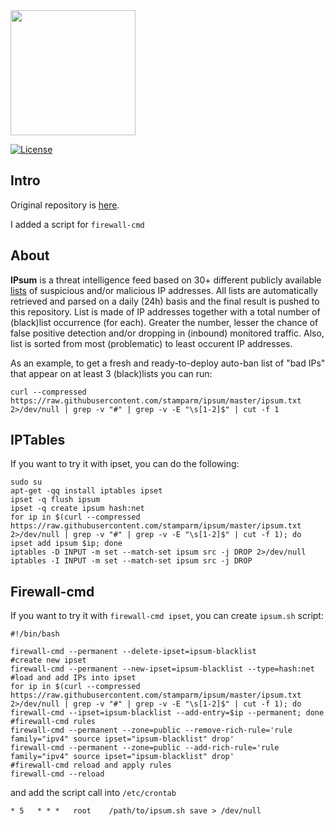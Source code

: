 <img src="https://user-images.githubusercontent.com/64634630/192131628-a5a8a9ab-a973-498f-817d-01844157969d.png" width="200" height="200">

[![License](https://img.shields.io/badge/license-The_Unlicense-red.svg)](https://unlicense.org/)

Intro
----
Original repository is [here](https://github.com/stamparm/ipsum).

I added a script for `firewall-cmd`

About
----

**IPsum** is a threat intelligence feed based on 30+ different publicly available [lists](https://github.com/stamparm/maltrail) of suspicious and/or malicious IP addresses. All lists are automatically retrieved and parsed on a daily (24h) basis and the final result is pushed to this repository. List is made of IP addresses together with a total number of (black)list occurrence (for each). Greater the number, lesser the chance of false positive detection and/or dropping in (inbound) monitored traffic. Also, list is sorted from most (problematic) to least occurent IP addresses.

As an example, to get a fresh and ready-to-deploy auto-ban list of "bad IPs" that appear on at least 3 (black)lists you can run:

```
curl --compressed https://raw.githubusercontent.com/stamparm/ipsum/master/ipsum.txt 2>/dev/null | grep -v "#" | grep -v -E "\s[1-2]$" | cut -f 1
```

IPTables
----
If you want to try it with ipset, you can do the following:
```
sudo su
apt-get -qq install iptables ipset
ipset -q flush ipsum
ipset -q create ipsum hash:net
for ip in $(curl --compressed https://raw.githubusercontent.com/stamparm/ipsum/master/ipsum.txt 2>/dev/null | grep -v "#" | grep -v -E "\s[1-2]$" | cut -f 1); do ipset add ipsum $ip; done
iptables -D INPUT -m set --match-set ipsum src -j DROP 2>/dev/null
iptables -I INPUT -m set --match-set ipsum src -j DROP

```
Firewall-cmd
----

If you want to try it with `firewall-cmd ipset`, you can create `ipsum.sh` script:

```
#!/bin/bash

firewall-cmd --permanent --delete-ipset=ipsum-blacklist 
#create new ipset
firewall-cmd --permanent --new-ipset=ipsum-blacklist --type=hash:net
#load and add IPs into ipset 
for ip in $(curl --compressed https://raw.githubusercontent.com/stamparm/ipsum/master/ipsum.txt 2>/dev/null | grep -v "#" | grep -v -E "\s[1-2]$" | cut -f 1); do firewall-cmd --ipset=ipsum-blacklist --add-entry=$ip --permanent; done
#firewall-cmd rules
firewall-cmd --permanent --zone=public --remove-rich-rule='rule family="ipv4" source ipset="ipsum-blacklist" drop'
firewall-cmd --permanent --zone=public --add-rich-rule='rule family="ipv4" source ipset="ipsum-blacklist" drop'
#firewall-cmd reload and apply rules
firewall-cmd --reload

```
and add the script call into `/etc/crontab`
```
* 5   * * *   root    /path/to/ipsum.sh save > /dev/null
```


